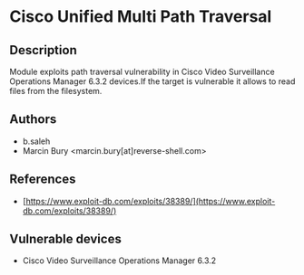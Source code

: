 # Cisco Unified Multi Path Traversal

## Description
Module exploits path traversal vulnerability in Cisco Video  Surveillance Operations Manager 6.3.2 devices.If the target is vulnerable it allows to read files from the filesystem.

## Authors
* b.saleh
* Marcin Bury <marcin.bury[at]reverse-shell.com>

## References
* [https://www.exploit-db.com/exploits/38389/](https://www.exploit-db.com/exploits/38389/)

## Vulnerable devices
* Cisco Video Surveillance Operations Manager 6.3.2
